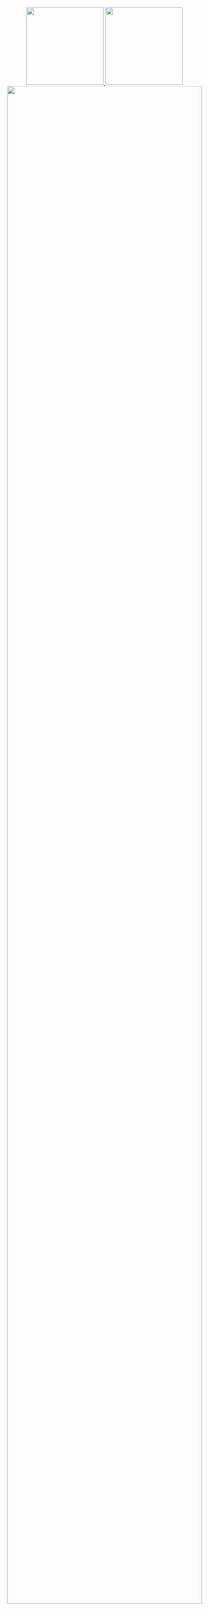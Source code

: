 <div align="center">
  <a href="https://github.com/Backendeng">
   <img height="180em" src="https://github-readme-stats.vercel.app/api?username=Backendeng&show_icons=true&theme=dark&include_all_commits=true&count_private=true"/>
   <img height="180em" src="https://github-readme-stats.vercel.app/api/top-langs/?username=Backendeng&layout=compact&langs_count=10&theme=dark"/>
   <img src="https://streak-stats.demolab.com?user=Backendeng&_border=true&theme=dark&hide_border=true&theme=react" style="width: 95%" /> 
  <!--  <img alt="Activity Graph" src="https://github-readme-activity-graph.cyclic.app/graph?username=Backendeng&theme=react-dark&hide_border=true" /> -->
  </a>
</div>
